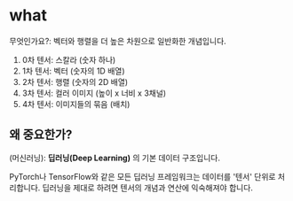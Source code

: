 # what 
무엇인가요?: 벡터와 행렬을 더 높은 차원으로 일반화한 개념입니다.
1. 0차 텐서: 스칼라 (숫자 하나)
2. 1차 텐서: 벡터 (숫자의 1D 배열)
3. 2차 텐서: 행렬 (숫자의 2D 배열)
4. 3차 텐서: 컬러 이미지 (높이 x 너비 x 3채널)
5. 4차 텐서: 이미지들의 묶음 (배치)

## 왜 중요한가? 
(머신러닝): **딥러닝(Deep Learning)** 의 기본 데이터 구조입니다.

PyTorch나 TensorFlow와 같은 모든 딥러닝 프레임워크는 데이터를 '텐서' 단위로 처리합니다. 딥러닝을 제대로 하려면 텐서의 개념과 연산에 익숙해져야 합니다.

